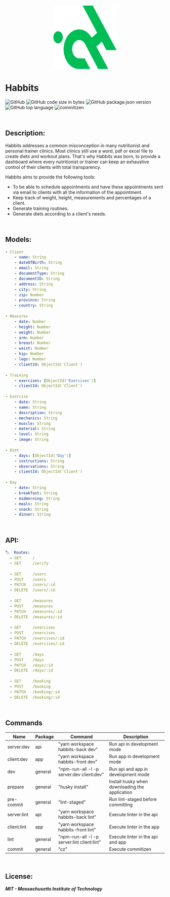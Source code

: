 <p align="center">
 <img width="200px" height="200px" src="./habbits_logo.svg">
</p>

# Habbits

![GitHub](https://img.shields.io/github/license/jesussilva/habbits?style=for-the-badge)
![GitHub code size in bytes](https://img.shields.io/github/languages/code-size/jesussilva/habbits?style=for-the-badge)
![GitHub package.json version](https://img.shields.io/github/package-json/v/jesussilva/habbits?style=for-the-badge)
![GitHub top language](https://img.shields.io/github/languages/top/jesussilva/habbits?style=for-the-badge)
![commitizen](https://img.shields.io/badge/commitizen-friendly-brightgreen.svg?style=for-the-badge)

&nbsp;

## Description:

Habbits addresses a common misconception in many nutritionist and personal trainer clinics. Most clinics still use a word, pdf or excel file to create diets and workout plans. That's why Habbits was born, to provide a dashboard where every nutritionist or trainer can keep an exhaustive control of their clients with total transparency.

Habbits aims to provide the following tools:

- To be able to schedule appointments and have these appointments sent via email to clients with all the information of the appointment.
- Keep track of weight, height, measurements and percentages of a client.
- Generate training routines.
- Generate diets according to a client's needs.

&nbsp;

## Models:

```yaml
- Client
    - name: String
    - dateOfBirth: String
    - email: String
    - documentType: String
    - documentID: String
    - address: String
    - city: String
    - zip: Number
    - province: String
    - country: String

- Measures
    - date: Number
    - height: Number
    - weight: Number
    - arm: Number
    - breast: Number
    - waist: Number
    - hip: Number
    - legs: Number
    - clientId: ObjectId('Client')

- Training
    - exercises: [ObjectId('Exercises')]
    - clientId: ObjectId('Client')

- Exercise
    - date: String
    - name: String
    - description: String
    - mechanics: String
    - muscle: String
    - material: String
    - level: String
    - image: String

- Diet
    - days: [ObjectId('Day')]
    - instructions: String
    - observations: String
    - clientId: ObjectId('Client')

- Day
    - date: String
    - breakfast: String
    - midmorning: String
    - meals: String
    - snack: String
    - dinner: String

```

&nbsp;

## API:

```yaml
🏷️  Routes:
  - GET     /
  - GET     /verify

  - GET     /users
  - POST    /users
  - PATCH   /users/:id
  - DELETE  /users/:id

  - GET     /measures
  - POST    /measures
  - PATCH   /measures/:id
  - DELETE  /measures/:id

  - GET     /exercises
  - POST    /exercises
  - PATCH   /exercises/:id
  - DELETE  /exercises/:id

  - GET     /days
  - POST    /days
  - PATCH   /days/:id
  - DELETE  /days/:id

  - GET     /booking
  - POST    /booking
  - PATCH   /booking/:id
  - DELETE  /booking/:id
```

&nbsp;

## Commands

| Name        | Package | Command                                     | Description                                    |
| ----------- | ------- | ------------------------------------------- | ---------------------------------------------- |
| server:dev  | api     | "yarn workspace habbits-back dev"           | Run api in development mode                    |
| client:dev  | app     | "yarn workspace habbits-front dev"          | Run app in development mode                    |
| dev         | general | "npm-run-all -l -p server:dev client:dev"   | Run api and app in development mode            |
| prepare     | general | "husky install"                             | Install husky when downloading the application |
| pre-commit  | general | "lint-staged"                               | Run lint-staged before committing              |
| server:lint | api     | "yarn workspace habbits-back lint"          | Execute linter in the api                      |
| client:lint | app     | "yarn workspace habbits-front lint"         | Execute linter in the app                      |
| lint        | general | "npm-run-all -l -p server:lint client:lint" | Execute linter in the api and app              |
| commit      | general | "cz"                                        | Execute commitizen                             |

&nbsp;

## License:

**_MIT - Massachusetts Institute of Technology_**
